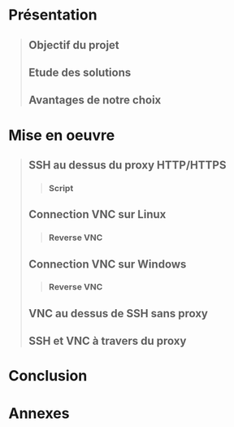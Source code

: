# Présentation  
>## Objectif du projet
>## Etude des solutions  
>## Avantages de notre choix  
# Mise en oeuvre
>## SSH au dessus du proxy HTTP/HTTPS
>>### Script
>## Connection VNC sur Linux
>>### Reverse VNC
>## Connection VNC sur Windows
>>### Reverse VNC
>## VNC au dessus de SSH sans proxy
>## SSH et VNC à travers du proxy
# Conclusion
# Annexes

